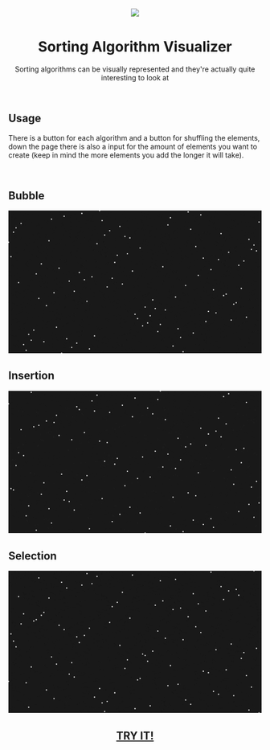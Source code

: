 <h3 align="center"><img src='https://raw.githubusercontent.com/JayexDesigns/sorting-algorithm-visualizer/main/assets/logo.png' width='15%'></h3>
<h1 align="center">Sorting Algorithm Visualizer</h1>
<p align="center">Sorting algorithms can be visually represented and they're actually quite interesting to look at</p>
<br/>
<h2>Usage</h2>
<p>There is a button for each algorithm and a button for shuffling the elements, down the page there is also a input for the amount of elements you want to create (keep in mind the more elements you add the longer it will take).</p>
<br/>
<h2>Bubble</h2>
<img src="./previews/bubble.gif">
<br/>
<h2>Insertion</h2>
<img src="./previews/insertion.gif">
<br/>
<h2>Selection</h2>
<img src="./previews/selection.gif">
<br/>
<h2 align="center"><a href="https://jayexdesigns.github.io/sorting-algorithm-visualizer/">TRY IT!</a></h2>
